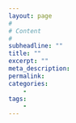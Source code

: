 ```yaml
---
layout: page
#
# Content
#
subheadline: ""
title: ""
excerpt: ""
meta_description:
permalink:
categories:
    - 
tags:
    - 
---
```

